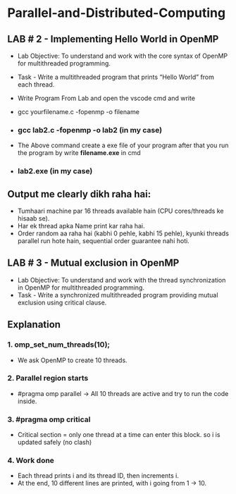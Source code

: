 # Parallel-and-Distributed-Computing

## LAB # 2 - Implementing Hello World in OpenMP

- Lab Objective: To understand and work with the core syntax of OpenMP for multithreaded
programming.

- Task - Write a multithreaded program that prints “Hello World” from each thread.

- Write Program From Lab and open the vscode cmd and write

- gcc yourfilename.c -fopenmp -o filename

- ### gcc lab2.c -fopenmp -o lab2 (in my case)
- The Above command create a exe file of your program after that you run the program by write **filename.exe** in cmd
- ### lab2.exe (in my case)


## Output me clearly dikh raha hai:

- Tumhaari machine par 16 threads available hain (CPU cores/threads ke hisaab se).
- Har ek thread apka Name print kar raha hai.
- Order random aa raha hai (kabhi 0 pehle, kabhi 15 pehle), kyunki threads parallel run hote hain, sequential order guarantee nahi hoti.


## LAB # 3 - Mutual exclusion in OpenMP

- Lab Objective: To understand and work with the thread synchronization in OpenMP for multithreaded programming.
- Task - Write a synchronized multithreaded program providing mutual exclusion using critical clause.

## Explanation
### 1. omp_set_num_threads(10);
- We ask OpenMP to create 10 threads.
### 2. Parallel region starts
- #pragma omp parallel → All 10 threads are active and try to run the code inside.

### 3. #pragma omp critical
   - Critical section = only one thread at a time can enter this block. so i is updated safely (no clash)

### 4. Work done
- Each thread prints i and its thread ID, then increments i.
- At the end, 10 different lines are printed, with i going from 1 → 10.